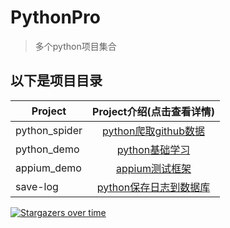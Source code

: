 # PythonPro

> 多个python项目集合

## 以下是项目目录

| Project                    |       Project介绍(点击查看详情)    |
| --------                   |          :----:                      |
| python_spider              |          [python爬取github数据][1]                    |
| python_demo                |          [python基础学习][2]                    |
| appium_demo                |          [appium测试框架][3]                    |
| save-log                   |          [python保存日志到数据库][4]                    |

[1]:https://github.com/yueyue10/PythonPro/tree/master/python_spider
[2]:https://github.com/yueyue10/PythonPro/tree/master/python_demo
[3]:https://github.com/yueyue10/PythonPro/tree/master/appium_demo
[4]:https://github.com/yueyue10/PythonPro/tree/master/save-log

[![Stargazers over time](https://starchart.cc/yueyue10/PythonPro.svg)](https://starchart.cc/yueyue10/PythonPro)     
